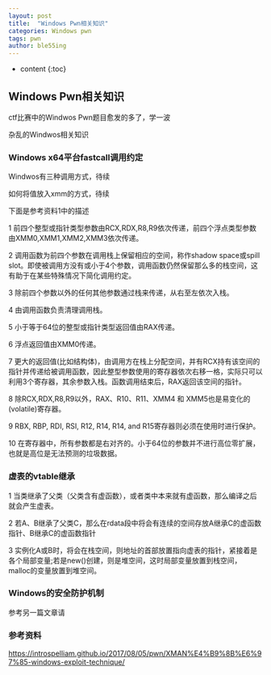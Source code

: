 ```yaml
---
layout: post
title:  "Windows Pwn相关知识"
categories: Windows pwn 
tags: pwn
author: ble55ing
---
```


* content
{:toc}
## Windows Pwn相关知识 

ctf比赛中的Windwos Pwn题目愈发的多了，学一波

杂乱的Windwos相关知识

### Windows x64平台fastcall调用约定 

Windwos有三种调用方式，待续

如何将值放入xmm的方式，待续

下面是参考资料1中的描述

1	前四个整型或指针类型参数由RCX,RDX,R8,R9依次传递，前四个浮点类型参数由XMM0,XMM1,XMM2,XMM3依次传递。

2	调用函数为前四个参数在调用栈上保留相应的空间，称作shadow space或spill slot。即使被调用方没有或小于4个参数，调用函数仍然保留那么多的栈空间，这有助于在某些特殊情况下简化调用约定。

3	除前四个参数以外的任何其他参数通过栈来传递，从右至左依次入栈。

4	由调用函数负责清理调用栈。

5	小于等于64位的整型或指针类型返回值由RAX传递。

6	浮点返回值由XMM0传递。

7	更大的返回值(比如结构体)，由调用方在栈上分配空间，并有RCX持有该空间的指针并传递给被调用函数，因此整型参数使用的寄存器依次右移一格，实际只可以利用3个寄存器，其余参数入栈。函数调用结束后，RAX返回该空间的指针。

8	除RCX,RDX,R8,R9以外，RAX、R10、R11、XMM4 和 XMM5也是易变化的(volatile)寄存器。

9	RBX, RBP, RDI, RSI, R12, R14, R14, and R15寄存器则必须在使用时进行保护。

10	在寄存器中，所有参数都是右对齐的。小于64位的参数并不进行高位零扩展，也就是高位是无法预测的垃圾数据。

### 虚表的vtable继承

1	当类继承了父类（父类含有虚函数），或者类中本来就有虚函数，那么编译之后就会产生虚表。

2	若A、B继承了父类C，那么在rdata段中将会有连续的空间存放A继承C的虚函数指针、B继承C的虚函数指针

3	实例化A或B时，将会在栈空间，则地址的首部放置指向虚表的指针，紧接着是各个局部变量;若是new()创建，则是堆空间，这时局部变量放置到栈空间，malloc的变量放置到堆空间。

### Windows的安全防护机制

参考另一篇文章请

### 参考资料

<https://introspelliam.github.io/2017/08/05/pwn/XMAN%E4%B9%8B%E6%97%85-windows-exploit-technique/> 